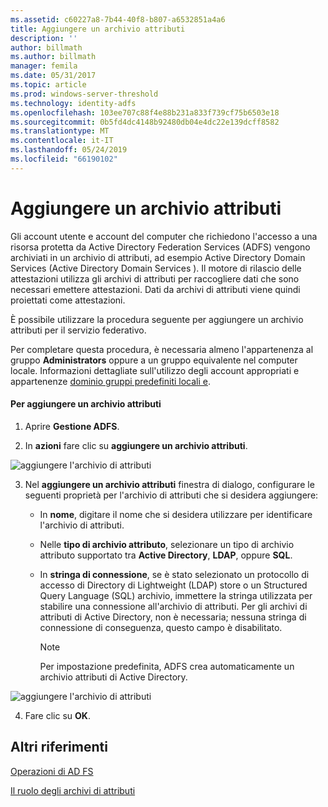 ```yaml
---
ms.assetid: c60227a8-7b44-40f8-b807-a6532851a4a6
title: Aggiungere un archivio attributi
description: ''
author: billmath
ms.author: billmath
manager: femila
ms.date: 05/31/2017
ms.topic: article
ms.prod: windows-server-threshold
ms.technology: identity-adfs
ms.openlocfilehash: 103ee707c88f4e88b231a833f739cf75b6503e18
ms.sourcegitcommit: 0b5fd4dc4148b92480db04e4dc22e139dcff8582
ms.translationtype: MT
ms.contentlocale: it-IT
ms.lasthandoff: 05/24/2019
ms.locfileid: "66190102"
---
```

# <a name="add-an-attribute-store"></a>Aggiungere un archivio attributi


Gli account utente e account del computer che richiedono l'accesso a una risorsa protetta da Active Directory Federation Services \(ADFS\) vengono archiviati in un archivio di attributi, ad esempio Active Directory Domain Services \(Active Directory Domain Services \). Il motore di rilascio delle attestazioni utilizza gli archivi di attributi per raccogliere dati che sono necessari emettere attestazioni. Dati da archivi di attributi viene quindi proiettati come attestazioni.  
  
È possibile utilizzare la procedura seguente per aggiungere un archivio attributi per il servizio federativo.  
  
Per completare questa procedura, è necessaria almeno l'appartenenza al gruppo **Administrators** oppure a un gruppo equivalente nel computer locale.  Informazioni dettagliate sull'utilizzo degli account appropriati e appartenenze [dominio gruppi predefiniti locali e](https://go.microsoft.com/fwlink/?LinkId=83477).   
  
#### <a name="to-add-an-attribute-store"></a>Per aggiungere un archivio attributi  
  
1.  Aprire **Gestione ADFS**.  
  
2.  In **azioni** fare clic su **aggiungere un archivio attributi**.  

![aggiungere l'archivio di attributi](media/Add-an-Attribute-Store/addstore1.PNG)
  
3.  Nel **aggiungere un archivio attributi** finestra di dialogo, configurare le seguenti proprietà per l'archivio di attributi che si desidera aggiungere:  
  
    -   In **nome**, digitare il nome che si desidera utilizzare per identificare l'archivio di attributi.  
  
    -   Nelle **tipo di archivio attributo**, selezionare un tipo di archivio attributo supportato tra **Active Directory**, **LDAP**, oppure **SQL**.  
  
    -   In **stringa di connessione**, se è stato selezionato un protocollo di accesso di Directory di Lightweight \(LDAP\) store o un Structured Query Language \(SQL\) archivio, immettere la stringa utilizzata per stabilire una connessione all'archivio di attributi. Per gli archivi di attributi di Active Directory, non è necessaria; nessuna stringa di connessione di conseguenza, questo campo è disabilitato.  
  
        > [!NOTE]  
        > Per impostazione predefinita, ADFS crea automaticamente un archivio attributi di Active Directory.  
 
![aggiungere l'archivio di attributi](media/Add-an-Attribute-Store/addstore2.PNG) 

4.  Fare clic su **OK**.  
  
## <a name="additional-references"></a>Altri riferimenti  

[Operazioni di AD FS](../../ad-fs/AD-FS-2016-Operations.md)
  
[Il ruolo degli archivi di attributi](../../ad-fs/technical-reference/The-Role-of-Attribute-Stores.md)  
